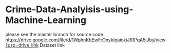 # Crime-Data-Analyisis-using-Machine-Learning 
please see the master branch for source code
https://drive.google.com/file/d/1WphnKbEwFrOnykIgaioxiJfRPqA5jJby/view?usp=drive_link
Dataset link
